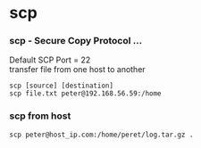 # scp

### scp - Secure Copy Protocol ...
Default SCP Port = 22 <br>
transfer file from one host to another
```
scp [source] [destination]
scp file.txt peter@192.168.56.59:/home
```

### scp from host
```
scp peter@host_ip.com:/home/peret/log.tar.gz .
```

